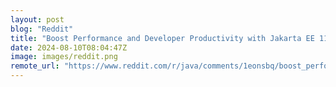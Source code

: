 ```yaml
---
layout: post
blog: "Reddit"
title: "Boost Performance and Developer Productivity with Jakarta EE 11 – World Congress slides"
date: 2024-08-10T08:04:47Z
image: images/reddit.png
remote_url: "https://www.reddit.com/r/java/comments/1eonsbq/boost_performance_and_developer_productivity_with/"
---
```

